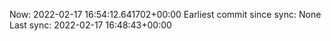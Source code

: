 Now: 2022-02-17 16:54:12.641702+00:00 Earliest commit since sync: None Last sync: 2022-02-17 16:48:43+00:00
